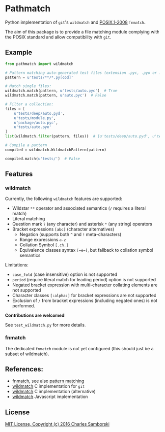 # Pathmatch

Python implementation of `git`'s `wildmatch` and [POSIX.1-2008](POSIX.1-2008) `fnmatch`.

The aim of this package is to provide a file matching module complying with the POSIX standard and
allow compatibility with `git`.

## Example

```python
from pathmatch import wildmatch

# Pattern matching auto-generated test files (extension .pyc, .pyo or .pyd inside `tests/`)
pattern = u'tests/**/*.py[cod]'

# Match single files:
wildmatch.match(pattern, u'tests/auto.pyc')  # True
wildmatch.match(pattern, u'auto.pyc')  # False

# Filter a collection:
files = [
    u'tests/deep/auto.pyd',
    u'tests/module.py',
    u'package/auto.pyc',
    u'tests/auto.pyo'
]
list(wildmatch.filter(pattern, files))  # [u'tests/deep/auto.pyd', u'tests/auto.pyo']

# Compile a pattern
compiled = wildmatch.WildmatchPattern(pattern)

compiled.match(u'tests/')  # False
```

## Features

### wildmatch

Currently, the following `wildmatch` features are supported:

- Wildstar `**` operator and associated semantics (`/` requires a literal match)
- Literal matching
- Question mark `?` (any character) and asterisk `*` (any string) operators
- Bracket expressions `[abc]` (character alternatives)
  - Negation (supports both `^` and `!` meta-characters)
  - Range expressions `a-z`
  - Collation Symbol `[.ch.]`
  - Equivalence classes syntax `[=e=]`, but fallback to collation symbol semantics

Limitations:

- `case_fold` (case insensitive) option is not supported
- `period` (require literal match for leading period) option is not supported
- Negated bracket expression with multi-character collating elements are not supported
- Character classes `[:alpha:]` for bracket expressions are not supported
- Exclusion of `/` from bracket expressions (including negated ones) is not performed.

**Contributions are welcomed**

See `test_wildmatch.py` for more details.

### fnmatch

The dedicated `fnmatch` module is not yet configured (this should just be a subset of wildmatch).

## References:
- [fnmatch](fnmatch-spec), see  also [pattern matching](pattern-matching)
- [wildmatch](wildmatch-implem-git) C implementation for `git`
- [wildmatch](wildmatch-implem-c) C implementation (alternative)
- [wildmatch](wildmatch-implem-js) Javascript implementation

## License

[MIT License, Copyright (c) 2016 Charles Samborski](./LICENSE.txt)


[POSIX.1-2008]: http://pubs.opengroup.org/onlinepubs/9699919799/
[fnmatch-spec]: http://pubs.opengroup.org/onlinepubs/9699919799/functions/fnmatch.html
[pattern-matching]: http://pubs.opengroup.org/onlinepubs/9699919799/utilities/V3_chap02.html#tag_18_13
[wildmatch-implem-git]: https://github.com/git/git/blob/master/wildmatch.c
[wildmatch-implem-c]: https://github.com/davvid/wildmatch/blob/master/wildmatch/wildmatch.c
[wildmatch-implem-js]: https://github.com/vmeurisse/wildmatch/blob/master/src/wildmatch.js
